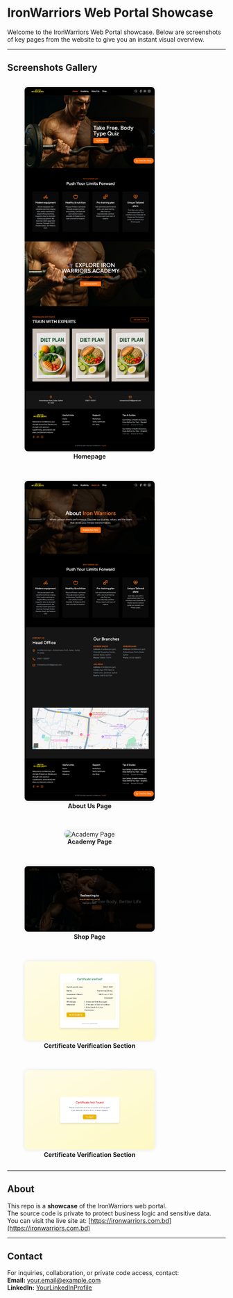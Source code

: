 # IronWarriors Web Portal Showcase

Welcome to the IronWarriors Web Portal showcase. Below are screenshots of key pages from the website to give you an instant visual overview.

---

## Screenshots Gallery

<div style="display: flex; flex-wrap: wrap; gap: 20px;">

  <figure style="flex: 1 1 300px; max-width: 300px; text-align: center;">
    <img src="screenshots/homepage.png" alt="Homepage" style="width: 100%; border-radius: 8px; box-shadow: 0 0 8px rgba(0,0,0,0.1);" />
    <figcaption><strong>Homepage</strong></figcaption>
  </figure>

  <figure style="flex: 1 1 300px; max-width: 300px; text-align: center;">
    <img src="screenshots/aboutus.png" alt="About Us Page" style="width: 100%; border-radius: 8px; box-shadow: 0 0 8px rgba(0,0,0,0.1);" />
    <figcaption><strong>About Us Page</strong></figcaption>
  </figure>

  <figure style="flex: 1 1 300px; max-width: 300px; text-align: center;">
    <img src="screenshots/academy.png" alt="Academy Page" style="width: 100%; border-radius: 8px; box-shadow: 0 0 8px rgba(0,0,0,0.1);" />
    <figcaption><strong>Academy Page</strong></figcaption>
  </figure>

  <figure style="flex: 1 1 300px; max-width: 300px; text-align: center;">
    <img src="screenshots/shop.png" alt="Shop Page" style="width: 100%; border-radius: 8px; box-shadow: 0 0 8px rgba(0,0,0,0.1);" />
    <figcaption><strong>Shop Page</strong></figcaption>
  </figure>

  <figure style="flex: 1 1 300px; max-width: 300px; text-align: center;">
    <img src="screenshots/certificate-verification_pass.png" alt="Certificate Verification Pass Section" style="width: 100%; border-radius: 8px; box-shadow: 0 0 8px rgba(0,0,0,0.1);" />
    <figcaption><strong>Certificate Verification Section</strong></figcaption>
  </figure>

  <figure style="flex: 1 1 300px; max-width: 300px; text-align: center;">
    <img src="screenshots/certificate-verification_failed.png" alt="Certificate Verification Failed Section" style="width: 100%; border-radius: 8px; box-shadow: 0 0 8px rgba(0,0,0,0.1);" />
    <figcaption><strong>Certificate Verification Section</strong></figcaption>
  </figure>

</div>

---

## About

This repo is a **showcase** of the IronWarriors web portal.  
The source code is private to protect business logic and sensitive data.  
You can visit the live site at: [https://ironwarriors.com.bd](https://ironwarriors.com.bd)

---

## Contact

For inquiries, collaboration, or private code access, contact:  
**Email:** your.email@example.com  
**LinkedIn:** [YourLinkedInProfile](https://linkedin.com/in/yourprofile)
